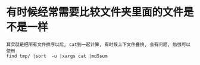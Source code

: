 # 有时候经常需要比较文件夹里面的文件是不是一样
```
其实就是把所有文件排序以后, cat到一起计算, 有时候上下文件叠换, 会有问题, 勉强可以使用
find tmp/ |sort  -u |xargs cat |md5sum
```
